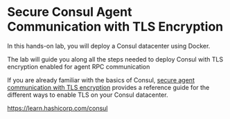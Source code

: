 # Secure Consul Agent Communication with TLS Encryption

In this hands-on lab, you will deploy a Consul datacenter using Docker.

The lab will guide you along all the steps needed to deploy Consul with TLS encryption enabled for agent RPC communication

If you are already familiar with the basics of Consul, [secure agent communication with TLS encryption](https://learn.hashicorp.com/consul/security-networking/certificates) provides a reference guide for the different ways to enable TLS on your Consul datacenter.


https://learn.hashicorp.com/consul
